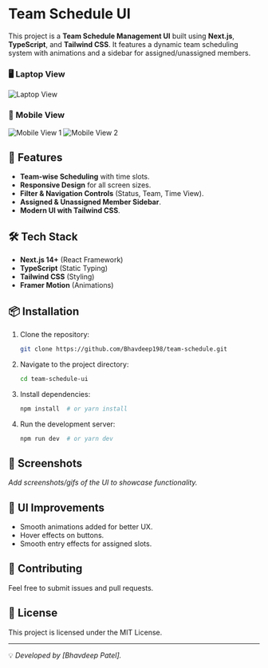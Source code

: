# Team Schedule UI

This project is a **Team Schedule Management UI** built using **Next.js**, **TypeScript**, and **Tailwind CSS**. It features a dynamic team scheduling system with animations and a sidebar for assigned/unassigned members.

### 🖥️ Laptop View

![Laptop View](public/screenshots/Leptop-view.png)

### 📱 Mobile View

![Mobile View 1](public/screenshots/mobile-view-1.png)
![Mobile View 2](public/screenshots/mobile-view-2.png)

## 🚀 Features

- **Team-wise Scheduling** with time slots.
- **Responsive Design** for all screen sizes.
- **Filter & Navigation Controls** (Status, Team, Time View).
- **Assigned & Unassigned Member Sidebar**.
- **Modern UI with Tailwind CSS**.

## 🛠️ Tech Stack

- **Next.js 14+** (React Framework)
- **TypeScript** (Static Typing)
- **Tailwind CSS** (Styling)
- **Framer Motion** (Animations)

## 📦 Installation

1. Clone the repository:
   ```sh
   git clone https://github.com/Bhavdeep198/team-schedule.git
   ```
2. Navigate to the project directory:
   ```sh
   cd team-schedule-ui
   ```
3. Install dependencies:
   ```sh
   npm install  # or yarn install
   ```
4. Run the development server:
   ```sh
   npm run dev  # or yarn dev
   ```

## 📸 Screenshots

_Add screenshots/gifs of the UI to showcase functionality._

## 🎨 UI Improvements

- Smooth animations added for better UX.
- Hover effects on buttons.
- Smooth entry effects for assigned slots.

## 🤝 Contributing

Feel free to submit issues and pull requests.

## 📜 License

This project is licensed under the MIT License.

---

💡 _Developed by [Bhavdeep Patel]._
